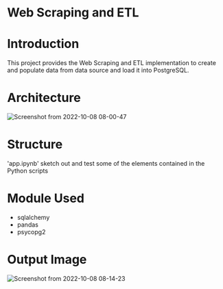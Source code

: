 # Web Scraping and ETL

# Introduction
This project provides the Web Scraping and ETL implementation to create and populate data from data source and load it into PostgreSQL.

# Architecture
![Screenshot from 2022-10-08 08-00-47](https://user-images.githubusercontent.com/63891089/194680200-efdfb4bf-d6fa-4c66-9d2b-8c8e71e8bde8.png)

# Structure
'app.ipynb' sketch out and test some of the elements contained in the Python scripts

# Module Used
- sqlalchemy
- pandas 
- psycopg2

# Output Image
![Screenshot from 2022-10-08 08-14-23](https://user-images.githubusercontent.com/63891089/194680297-cdd3225e-d8c9-48d4-adb1-2c8b19e7d23f.png)

